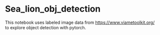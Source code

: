 # Sea_lion_obj_detection
This notebook uses labeled image data from https://www.viametoolkit.org/ to explore object detection with pytorch. 
